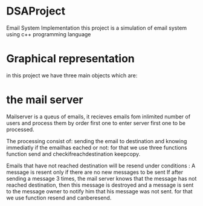 # DSAProject
Email System Implementation
this project is a simulation of email system using c++ programming language 
 # Graphical representation 
in this project we have three main objects which are:
# the mail server 
Mailserver is a queus of emails, it recieves emails fom inlimited number of users and process them by order first one to enter server first one to be processed.

The processing consist of:
sending the email to destination and knowing immediatly if the emailhas eached or not: 
for that we use three functions function send and checkifreachdestination keepcopy.

Emails that have not reached destination will be resend under conditions :
A message is resent only if there are no new messages to be sent
If after sending a message 3 times, the mail server knows that the message has not reached
destination, then this message is destroyed and a message is sent to the message owner to notify him that his message was not sent.
for that we use function resend and canberesend.

